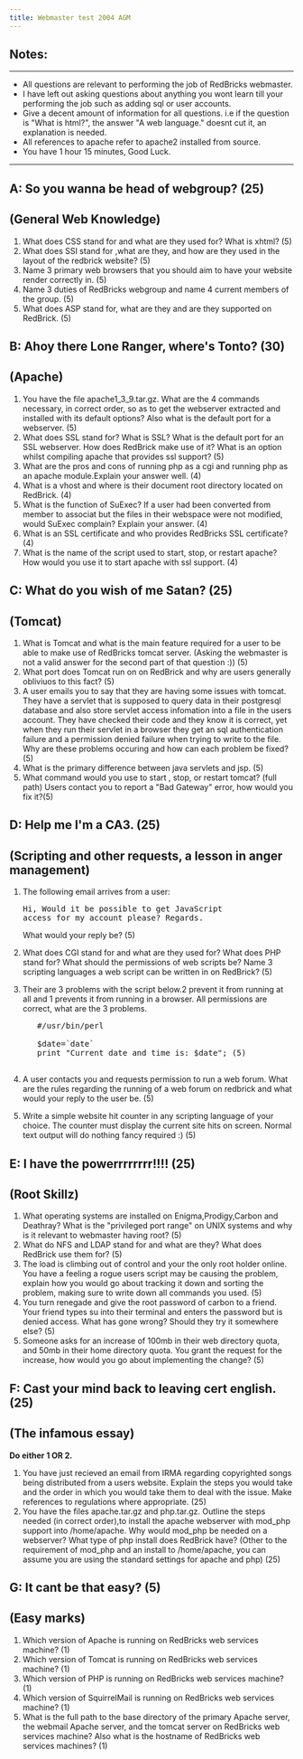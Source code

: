 ```yaml
---
title: Webmaster test 2004 AGM
---
```


## Notes:

---

- All questions are relevant to performing the job of RedBricks webmaster.
- I have left out asking questions about anything you wont learn till your
  performing the job such as adding sql or user accounts.
- Give a decent amount of information for all questions. i.e if the question is
  "What is html?", the answer "A web language." doesnt cut it, an explanation is
  needed.
- All references to apache refer to apache2 installed from source.
- You have 1 hour 15 minutes, Good Luck.

---

## A: So you wanna be head of webgroup? (25)

## (General Web Knowledge)

1.  What does CSS stand for and what are they used for? What is xhtml? (5)
2.  What does SSI stand for ,what are they, and how are they used in the layout
    of the redbrick website? (5)
3.  Name 3 primary web browsers that you should aim to have your website render
    correctly in. (5)
4.  Name 3 duties of RedBricks webgroup and name 4 current members of the group.
    (5)
5.  What does ASP stand for, what are they and are they supported on RedBrick.
    (5)

## B: Ahoy there Lone Ranger, where's Tonto? (30)

## (Apache)

1.  You have the file apache1_3_9.tar.gz. What are the 4 commands necessary, in
    correct order, so as to get the webserver extracted and installed with its
    default options? Also what is the default port for a webserver. (5)
2.  What does SSL stand for? What is SSL? What is the default port for an SSL
    webserver. How does RedBrick make use of it? What is an option whilst
    compiling apache that provides ssl support? (5)
3.  What are the pros and cons of running php as a cgi and running php as an
    apache module.Explain your answer well. (4)
4.  What is a vhost and where is their document root directory located on
    RedBrick. (4)
5.  What is the function of SuExec? If a user had been converted from member to
    associat but the files in their webspace were not modified, would SuExec
    complain? Explain your answer. (4)
6.  What is an SSL certificate and who provides RedBricks SSL certificate? (4)
7.  What is the name of the script used to start, stop, or restart apache? How
    would you use it to start apache with ssl support. (4)

## C: What do you wish of me Satan? (25)

## (Tomcat)

1.  What is Tomcat and what is the main feature required for a user to be able
    to make use of RedBricks tomcat server. (Asking the webmaster is not a valid
    answer for the second part of that question :)) (5)
2.  What port does Tomcat run on on RedBrick and why are users generally
    obliviuos to this fact? (5)
3.  A user emails you to say that they are having some issues with tomcat. They
    have a servlet that is supposed to query data in their postgresql database
    and also store servlet access infomation into a file in the users account.
    They have checked their code and they know it is correct, yet when they run
    their servlet in a browser they get an sql authentication failure and a
    permission denied failure when trying to write to the file. Why are these
    problems occuring and how can each problem be fixed? (5)
4.  What is the primary difference between java servlets and jsp. (5)
5.  What command would you use to start , stop, or restart tomcat? (full path)
    Users contact you to report a "Bad Gateway" error, how would you fix it?(5)

## D: Help me I'm a CA3\. (25)

## (Scripting and other requests, a lesson in anger management)

1.  The following email arrives from a user:

    <pre>Hi, Would it be possible to get JavaScript
    access for my account please? Regards.</pre>

    What would your reply be? (5)

2.  What does CGI stand for and what are they used for? What does PHP stand for?
    What should the permissions of web scripts be? Name 3 scripting languages a
    web script can be written in on RedBrick? (5)
3.  Their are 3 problems with the script below.2 prevent it from running at all
    and 1 prevents it from running in a browser. All permissions are correct,
    what are the 3 problems.

    <pre>   #/usr/bin/perl
    
       $date=`date`
       print "Current date and time is: $date"; (5)
       </pre>

4.  A user contacts you and requests permission to run a web forum. What are the
    rules regarding the running of a web forum on redbrick and what would your
    reply to the user be. (5)
5.  Write a simple website hit counter in any scripting language of your choice.
    The counter must display the current site hits on screen. Normal text output
    will do nothing fancy required :) (5)

## E: I have the powerrrrrrrr!!!! (25)

## (Root Skillz)

1.  What operating systems are installed on Enigma,Prodigy,Carbon and Deathray?
    What is the "privileged port range" on UNIX systems and why is it relevant
    to webmaster having root? (5)
2.  What do NFS and LDAP stand for and what are they? What does RedBrick use
    them for? (5)
3.  The load is climbing out of control and your the only root holder online.
    You have a feeling a rogue users script may be causing the problem, explain
    how you would go about tracking it down and sorting the problem, making sure
    to write down all commands you used. (5)
4.  You turn renegade and give the root password of carbon to a friend. Your
    friend types su into their terminal and enters the password but is denied
    access. What has gone wrong? Should they try it somewhere else? (5)
5.  Someone asks for an increase of 100mb in their web directory quota, and 50mb
    in their home directory quota. You grant the request for the increase, how
    would you go about implementing the change? (5)

## F: Cast your mind back to leaving cert english. (25)

## (The infamous essay)

**Do either 1 OR 2.**

1.  You have just recieved an email from IRMA regarding copyrighted songs being
    distributed from a users website. Explain the steps you would take and the
    order in which you would take them to deal with the issue. Make references
    to regulations where appropriate. (25)
2.  You have the files apache.tar.gz and php.tar.gz. Outline the steps needed
    (in correct order),to install the apache webserver with mod_php support into
    /home/apache. Why would mod_php be needed on a webserver? What type of php
    install does RedBrick have? (Other to the requirement of mod_php and an
    install to /home/apache, you can assume you are using the standard settings
    for apache and php) (25)

## G: It cant be that easy? (5)

## (Easy marks)

1.  Which version of Apache is running on RedBricks web services machine? (1)
2.  Which version of Tomcat is running on RedBricks web services machine? (1)
3.  Which version of PHP is running on RedBricks web services machine? (1)
4.  Which version of SquirrelMail is running on RedBricks web services machine?
    (1)
5.  What is the full path to the base directory of the primary Apache server,
    the webmail Apache server, and the tomcat server on RedBricks web services
    machine? Also what is the hostname of RedBricks web services machines? (1)

